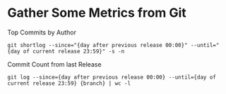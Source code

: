 # Gather Some Metrics from Git

Top Commits by Author
```
git shortlog --since="{day after previous release 00:00}" --until="{day of current release 23:59}" -s -n
```

Commit Count from last Release
```
git log --since={day after previous release 00:00} --until={day of current release 23:59} {branch} | wc -l
```
